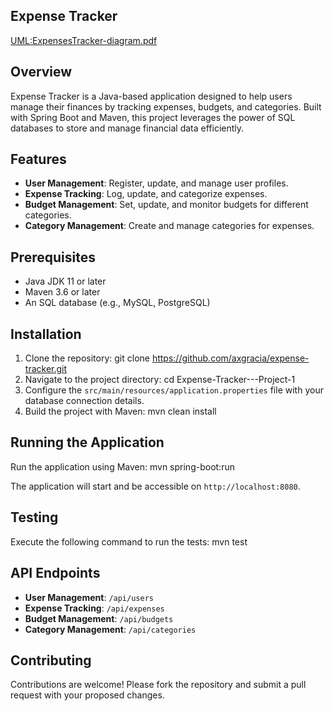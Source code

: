 ## Expense Tracker

[UML:ExpensesTracker-diagram.pdf](https://github.com/user-attachments/files/16315538/UML.ExpensesTracker-diagram.pdf)

## Overview
Expense Tracker is a Java-based application designed to help users manage their finances by tracking expenses, budgets, and categories. Built with Spring Boot and Maven, this project leverages the power of SQL databases to store and manage financial data efficiently.

## Features
- **User Management**: Register, update, and manage user profiles.
- **Expense Tracking**: Log, update, and categorize expenses.
- **Budget Management**: Set, update, and monitor budgets for different categories.
- **Category Management**: Create and manage categories for expenses.

## Prerequisites
- Java JDK 11 or later
- Maven 3.6 or later
- An SQL database (e.g., MySQL, PostgreSQL)

## Installation
1. Clone the repository: git clone https://github.com/axgracia/expense-tracker.git
2. Navigate to the project directory:  cd Expense-Tracker---Project-1
3. Configure the `src/main/resources/application.properties` file with your database connection details.
4. Build the project with Maven: mvn clean install

## Running the Application
Run the application using Maven: mvn spring-boot:run

The application will start and be accessible on `http://localhost:8080`.

## Testing
Execute the following command to run the tests: mvn test

## API Endpoints
- **User Management**: `/api/users`
- **Expense Tracking**: `/api/expenses`
- **Budget Management**: `/api/budgets`
- **Category Management**: `/api/categories`

## Contributing
Contributions are welcome! Please fork the repository and submit a pull request with your proposed changes.


